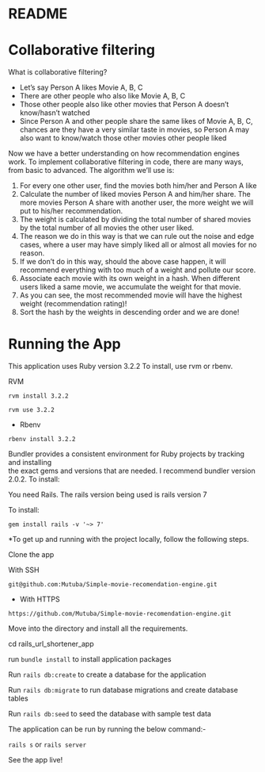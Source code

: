 # README

# **Collaborative filtering**

What is collaborative filtering?

- Let’s say Person A likes Movie A, B, C
- There are other people who also like Movie A, B, C
- Those other people also like other movies that Person A doesn’t know/hasn’t watched
- Since Person A and other people share the same likes of Movie A, B, C, chances are they have a very similar taste in movies, so Person A may also want to know/watch those other movies other people liked

Now we have a better understanding on how recommendation engines work. To implement collaborative filtering in code, there are many ways, from basic to advanced. The algorithm we’ll use is:

1.  For every one other user, find the movies both him/her and Person A like
2.  Calculate the number of liked movies Person A and him/her share. The more movies Person A share with another user, the more weight we will put to his/her recommendation.
3.  The weight is calculated by dividing the total number of shared movies by the total number of all movies the other user liked.
4.  The reason we do in this way is that we can rule out the noise and edge cases, where a user may have simply liked all or almost all movies for no reason.
5.  If we don’t do in this way, should the above case happen, it will recommend everything with too much of a weight and pollute our score.
6.  Associate each movie with its own weight in a hash. When different users liked a same movie, we accumulate the weight for that movie.
7.  As you can see, the most recommended movie will have the highest weight (recommendation rating)!
8.  Sort the hash by the weights in descending order and we are done!

# Running the App

This application uses Ruby version 3.2.2 To install, use rvm or rbenv.

RVM

`rvm install 3.2.2`

`rvm use 3.2.2`

- Rbenv

`rbenv install 3.2.2`

Bundler provides a consistent environment for Ruby projects by tracking and installing  
the exact gems and versions that are needed. I recommend bundler version 2.0.2. To install:

You need Rails. The rails version being used is rails version 7

To install:

`gem install rails -v '~> 7'`

\*To get up and running with the project locally, follow the following steps.

Clone the app

With SSH

`git@github.com:Mutuba/Simple-movie-recomendation-engine.git`

- With HTTPS

`https://github.com/Mutuba/Simple-movie-recomendation-engine.git`

Move into the directory and install all the requirements.

cd rails_url_shortener_app

run `bundle install` to install application packages

Run `rails db:create` to create a database for the application

Run `rails db:migrate` to run database migrations and create database tables

Run `rails db:seed` to seed the database with sample test data

The application can be run by running the below command:-

`rails s` or `rails server`

See the app live!
